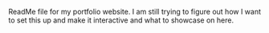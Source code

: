ReadMe file for my portfolio website. I am still trying to figure out how I want to set this up and make it interactive and what to showcase on here.
